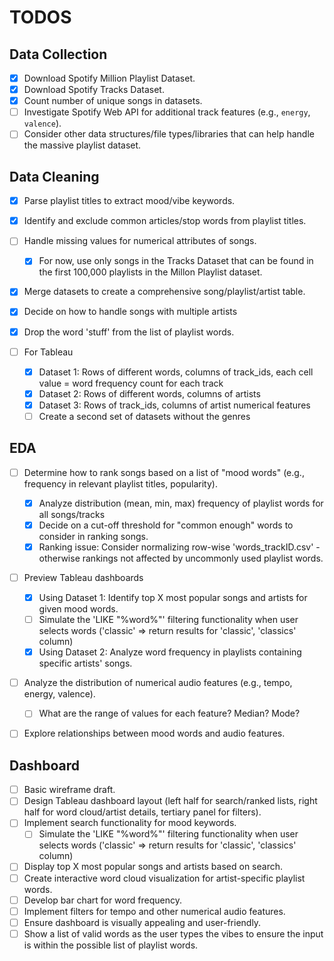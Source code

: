 # TODOS

## Data Collection

 - [x] Download Spotify Million Playlist Dataset.
 - [x] Download Spotify Tracks Dataset.
 - [x] Count number of unique songs in datasets.
 - [ ] Investigate Spotify Web API for additional track features (e.g., `energy`, `valence`).
 - [ ] Consider other data structures/file types/libraries that can help handle the massive playlist dataset.

## Data Cleaning

 - [x] Parse playlist titles to extract mood/vibe keywords.
 - [x] Identify and exclude common articles/stop words from playlist titles.
 - [ ] Handle missing values for numerical attributes of songs.
    - [x] For now, use only songs in the Tracks Dataset that can be found in the first 100,000 playlists in the Millon Playlist dataset.
 - [x] Merge datasets to create a comprehensive song/playlist/artist table.
 - [x] Decide on how to handle songs with multiple artists

 - [x] Drop the word 'stuff' from the list of playlist words.

 - [ ] For Tableau
    - [x] Dataset 1: Rows of different words, columns of track_ids, each cell value = word frequency count for each track 
    - [x] Dataset 2: Rows of different words, columns of artists
    - [x] Dataset 3: Rows of track_ids, columns of artist numerical features
    - [ ] Create a second set of datasets without the genres

## EDA

 - [ ] Determine how to rank songs based on a list of "mood words" (e.g., frequency in relevant playlist titles, popularity).
    - [x] Analyze distribution (mean, min, max) frequency of playlist words for all songs/tracks
    - [x] Decide on a cut-off threshold for "common enough" words to consider in ranking songs.
    - [x] Ranking issue: Consider normalizing row-wise 'words_trackID.csv' - otherwise rankings not affected by uncommonly used playlist words.

 - [ ] Preview Tableau dashboards
    - [x] Using Dataset 1: Identify top X most popular songs and artists for given mood words.
    - [ ] Simulate the 'LIKE "%word%"' filtering functionality when user selects words ('classic' => return results for 'classic', 'classics' column)
    - [x] Using Dataset 2: Analyze word frequency in playlists containing specific artists' songs.

 - [ ] Analyze the distribution of numerical audio features (e.g., tempo, energy, valence).
    - [ ] What are the range of values for each feature? Median? Mode?
 - [ ] Explore relationships between mood words and audio features.


## Dashboard

 - [ ] Basic wireframe draft.
 - [ ] Design Tableau dashboard layout (left half for search/ranked lists, right half for word cloud/artist details, tertiary panel for filters).
 - [ ] Implement search functionality for mood keywords.
    - [ ] Simulate the 'LIKE "%word%"' filtering functionality when user selects words ('classic' => return results for 'classic', 'classics' column)
 - [ ] Display top X most popular songs and artists based on search.
 - [ ] Create interactive word cloud visualization for artist-specific playlist words.
 - [ ] Develop bar chart for word frequency.
 - [ ] Implement filters for tempo and other numerical audio features.
 - [ ] Ensure dashboard is visually appealing and user-friendly.
 - [ ] Show a list of valid words as the user types the vibes to ensure the input is within the possible list of playlist words.
